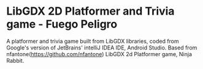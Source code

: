 LibGDX 2D Platformer and Trivia game - Fuego Peligro
==========

A platformer and trivia game built from LibGDX libraries, coded from Google's version of JetBrains' intelliJ IDEA IDE, Android Studio. Based from nfantone(https://github.com/nfantone) LibGDX 2d Platformer game, Ninja Rabbit.
